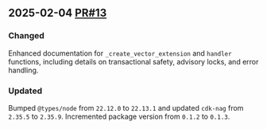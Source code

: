 ## 2025-02-04 [PR#13](https://github.com/OpenWorkspace-o1/aws-aurora-pgvector-extension-creator/pull/13)

### Changed
Enhanced documentation for `_create_vector_extension` and `handler` functions, including details on transactional safety, advisory locks, and error handling.

### Updated
Bumped `@types/node` from `22.12.0` to `22.13.1` and updated `cdk-nag` from `2.35.5` to `2.35.9`. Incremented package version from `0.1.2` to `0.1.3`.